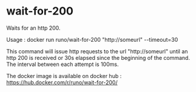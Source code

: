 # wait-for-200
Waits for an http 200.

Usage :
docker run runo/wait-for-200 "http://someurl" --timeout=30

This command will issue http requests to the url "http://someurl" until an http 200 is received or 30s elapsed since the beginning of the command.
The interval between each attempt is 100ms.

The docker image is available on docker hub :
https://hub.docker.com/r/runo/wait-for-200/
